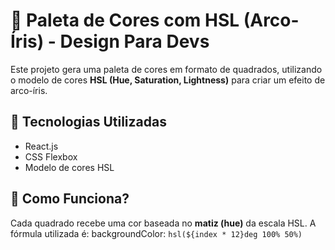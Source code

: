 # 🌈 Paleta de Cores com HSL (Arco-Íris) - Design Para Devs

Este projeto gera uma paleta de cores em formato de quadrados, utilizando o modelo de cores **HSL (Hue, Saturation, Lightness)** para criar um efeito de arco-íris.

## 🚀 Tecnologias Utilizadas

- React.js
- CSS Flexbox
- Modelo de cores HSL

## 🎨 Como Funciona?

Cada quadrado recebe uma cor baseada no **matiz (hue)** da escala HSL. A fórmula utilizada é:
backgroundColor: `hsl(${index * 12}deg 100% 50%)`
